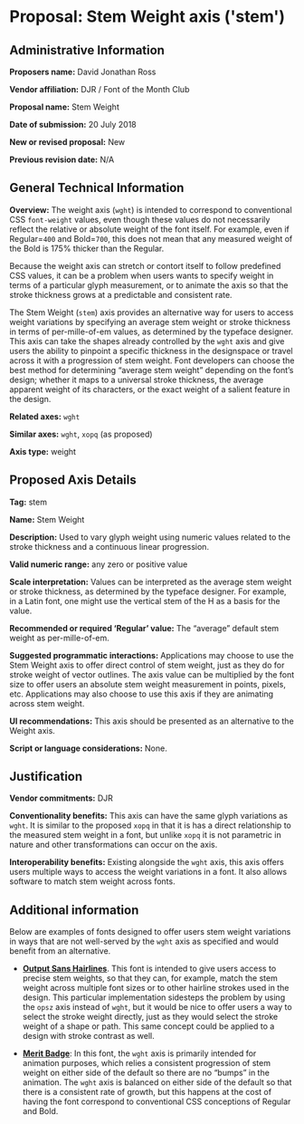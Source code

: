 # Proposal: Stem Weight axis ('stem')

## Administrative Information

**Proposers name:** David Jonathan Ross

**Vendor affiliation:** DJR / Font of the Month Club

**Proposal name:** Stem Weight

**Date of submission:** 20 July 2018

**New or revised proposal:** New

**Previous revision date:** N/A


## General Technical Information

**Overview:**  The weight axis (`wght`) is intended to correspond to conventional CSS `font-weight` values, even though these values do not necessarily reflect the relative or absolute weight of the font itself. For example, even if Regular=`400` and Bold=`700`, this does not mean that any measured weight of the Bold is 175% thicker than the Regular.

Because the weight axis can stretch or contort itself to follow predefined CSS values, it can be a problem when users wants to specify weight in terms of a particular glyph measurement, or to animate the axis so that the stroke thickness grows at a predictable and consistent rate.

The Stem Weight (`stem`) axis provides an alternative way for users to access weight variations by specifying an average stem weight or stroke thickness in terms of per-mille-of-em values, as determined by the typeface designer. This axis can take the shapes already controlled by the `wght` axis and give users the ability to pinpoint a specific thickness in the designspace or travel across it with a progression of stem weight. Font developers can choose the best method for determining “average stem weight” depending on the font’s design; whether it maps to a universal stroke thickness, the average apparent weight of its characters, or the exact weight of a salient feature in the design.

**Related axes:** `wght`

**Similar axes:** `wght`, `xopq` (as proposed)

**Axis type:** weight


## Proposed Axis Details

**Tag:** stem

**Name:** Stem Weight

**Description:** Used to vary glyph weight using numeric values related to the stroke thickness and a continuous linear progression.

**Valid numeric range:** any zero or positive value

**Scale interpretation:** Values can be interpreted as the average stem weight or stroke thickness, as determined by the typeface designer. For example, in a Latin font, one might use the vertical stem of the H as a basis for the value.

**Recommended or required ‘Regular’ value:** The “average” default stem weight as per-mille-of-em.

**Suggested programmatic interactions:** Applications may choose to use the Stem Weight axis to offer direct control of stem weight, just as they do for stroke weight of vector outlines. The axis value can be multiplied by the font size to offer users an absolute stem weight measurement in points, pixels, etc. Applications may also choose to use this axis if they are animating across stem weight.

**UI recommendations:** This axis should be presented as an alternative to the Weight axis. 

**Script or language considerations:** None.

## Justification

**Vendor commitments:** DJR

**Conventionality benefits:** This axis can have the same glyph variations as `wght`. It is similar to the proposed `xopq` in that it is has a direct relationship to the measured stem weight in a font, but unlike `xopq` it is not parametric in nature and other transformations can occur on the axis.

**Interoperability benefits:** Existing alongside the `wght` axis, this axis offers users multiple ways to access the weight variations in a font. It also allows software to match stem weight across fonts.

## Additional information

Below are examples of fonts designed to offer users stem weight variations in ways that are not well-served by the `wght` axis as specified and would benefit from an alternative.

* **[Output Sans Hairlines](https://djr.com/notes/output-sans-hairlines-font-of-the-month/)**. This font is intended to give users access to precise stem weights, so that they can, for example, match the stem weight across multiple font sizes or to other hairline strokes used in the design. This particular implementation sidesteps the problem by using the `opsz` axis instead of `wght`, but it would be nice to offer users a way to select the stroke weight directly, just as they would select the stroke weight of a shape or path. This same concept could be applied to a design with stroke contrast as well.

* **[Merit Badge](https://djr.com/merit-badge)**: In this font, the `wght` axis is primarily intended for animation purposes, which relies a consistent progression of stem weight on either side of the default so there are no “bumps” in the animation. The `wght` axis is balanced on either side of the default so that there is a consistent rate of growth, but this happens at the cost of having the font correspond to conventional CSS conceptions of Regular and Bold.